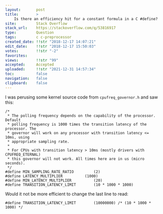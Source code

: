 ```yaml
---
layout:       post
title:        >
    Is there an efficiency hit for a constant formula in a C #define?
site:         Stack Overflow
stack_url:    https://stackoverflow.com/q/53816917
type:         Question
tags:         c c-preprocessor
created_date: !!str "2018-12-17 14:07:21"
edit_date:    !!str "2018-12-17 15:50:03"
votes:        !!str "-2"
favorites:    
views:        !!str "99"
accepted:     Accepted
uploaded:     !!str "2021-12-31 14:57:34"
toc:          false
navigation:   false
clipboard:    false
---
```


I was perusing some kernel source code from `cpufreq_governor.h` and saw this: 

``` 
/*
 * The polling frequency depends on the capability of the processor. Default
 * polling frequency is 1000 times the transition latency of the processor. The
 * governor will work on any processor with transition latency <= 10ms, using
 * appropriate sampling rate.
 *
 * For CPUs with transition latency > 10ms (mostly drivers with CPUFREQ_ETERNAL)
 * this governor will not work. All times here are in us (micro seconds).
 */
#define MIN_SAMPLING_RATE_RATIO			(2)
#define LATENCY_MULTIPLIER			(1000)
#define MIN_LATENCY_MULTIPLIER			(20)
#define TRANSITION_LATENCY_LIMIT		(10 * 1000 * 1000)

```

Would it not be more efficient to change the last line to read:

``` 
#define TRANSITION_LATENCY_LIMIT		(10000000) /* (10 * 1000 * 1000) */

```

